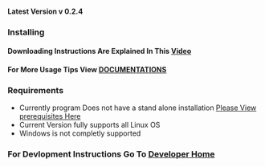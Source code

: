 #### Latest Version v 0.2.4

### Installing

#### Downloading Instructions Are Explained In This [Video](www.video.com)
#### For More Usage Tips View [DOCUMENTATIONS](www.docs.com)

### Requirements
* Currently program Does not have a stand alone installation [Please View prerequisites Here](https://github.com/omkarjc27/NaturalLanguageCoder/DEVELOP.md)
* Current Version fully supports all Linux OS
* Windows is not completly supported

### For Devlopment Instructions Go To [Developer Home](https://github.com/omkarjc27/NaturalLanguageCoder/DEVELOP.md)